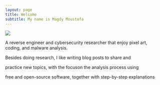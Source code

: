 ```yaml
---
layout: page
title: Welcome
subtitle: My name is Magdy Moustafa
---
```


<img src="{{ '/assets/img/logo.png' | prepend: site.baseurl }}" id="about-img">

<div id="describe-text">
	<p>A reverse engineer and cybersecurity researcher that enjoy pixel art, coding, and malware analysis.</p>
	<p>Besides doing research, I like writing blog posts to share and<p>
 	<p>practice new topics, with the focuson the analysis process using<p>
	<p>free and open-source software, together with step-by-step explanations</p>

</div>

